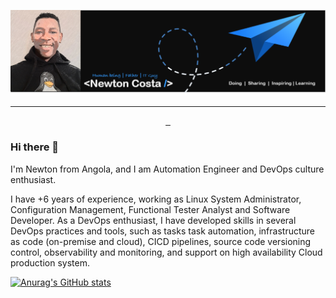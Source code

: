 [![Header](https://github.com/NewtonCosta/NewtonCosta/blob/main/github-banner-2.png "Header")](https://github.com/NewtonCosta)

<hr>

<p align="center">
  <a href="https://cdn.jsdelivr.net/npm/simple-icons@3.0.1/icons/github.svg">&nbsp;&nbsp;</a> 
</p>


### Hi there 👋

I'm Newton from Angola, and I am Automation Engineer and DevOps culture enthusiast. 

I have +6 years of experience, working as Linux System Administrator, Configuration Management, Functional Tester Analyst and Software Developer. As a DevOps enthusiast, I have developed skills in several DevOps practices and tools, such as tasks task automation, infrastructure as code (on-premise and cloud), CICD pipelines, source code versioning control, observability and monitoring, and support on high availability Cloud production system.

[![Anurag's GitHub stats](https://github-readme-stats.vercel.app/api?username=NewtonCosta)](https://github.com/anuraghazra/github-readme-stats)

